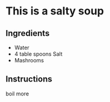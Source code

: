 # This is a salty soup
## Ingredients
 - Water
 - 4 table spoons  Salt 
 - Mashrooms
## Instructions
boil more
